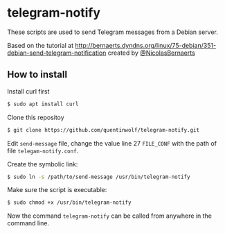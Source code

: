 # telegram-notify

These scripts are used to send Telegram messages from a Debian server.

Based on the tutorial at http://bernaerts.dyndns.org/linux/75-debian/351-debian-send-telegram-notification created by [@NicolasBernaerts](https://github.com/NicolasBernaerts)

## How to install

Install curl first

```sh
$ sudo apt install curl
```

Clone this repositoy

```sh
$ git clone https://github.com/quentinwolf/telegram-notify.git
```

Edit `send-message` file, change the value line 27 `FILE_CONF` with the path of file `telegam-notify.conf`.

Create the symbolic link:

```sh
$ sudo ln -s /path/to/send-message /usr/bin/telegram-notify
```

Make sure the script is executable:

```sh
$ sudo chmod +x /usr/bin/telegram-notify
```

Now the command `telegram-notify` can be called from anywhere in the command line.
